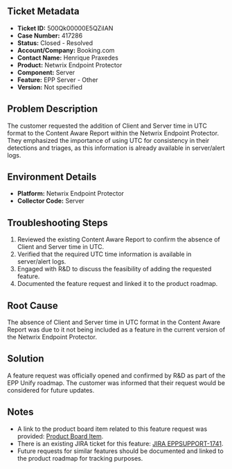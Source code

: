 ## Ticket Metadata
- **Ticket ID:** 500Qk00000E5QZiIAN
- **Case Number:** 417286
- **Status:** Closed - Resolved
- **Account/Company:** Booking.com
- **Contact Name:** Henrique Praxedes
- **Product:** Netwrix Endpoint Protector
- **Component:** Server
- **Feature:** EPP Server - Other
- **Version:** Not specified

## Problem Description
The customer requested the addition of Client and Server time in UTC format to the Content Aware Report within the Netwrix Endpoint Protector. They emphasized the importance of using UTC for consistency in their detections and triages, as this information is already available in server/alert logs.

## Environment Details
- **Platform:** Netwrix Endpoint Protector
- **Collector Code:** Server

## Troubleshooting Steps
1. Reviewed the existing Content Aware Report to confirm the absence of Client and Server time in UTC.
2. Verified that the required UTC time information is available in server/alert logs.
3. Engaged with R&D to discuss the feasibility of adding the requested feature.
4. Documented the feature request and linked it to the product roadmap.

## Root Cause
The absence of Client and Server time in UTC format in the Content Aware Report was due to it not being included as a feature in the current version of the Netwrix Endpoint Protector.

## Solution
A feature request was officially opened and confirmed by R&D as part of the EPP Unify roadmap. The customer was informed that their request would be considered for future updates.

## Notes
- A link to the product board item related to this feature request was provided: [Product Board Item](https://portal.productboard.com/rqqgx2aos1cf9enrezvrre6a/c/396-introducing-additional-column-showing-utc-timestamp-in-events).
- There is an existing JIRA ticket for this feature: [JIRA EPPSUPPORT-1741](https://jira-epp.endpointprotector.com/browse/EPPSUPPORT-1741).
- Future requests for similar features should be documented and linked to the product roadmap for tracking purposes.